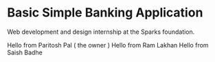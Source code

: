# Basic Simple Banking Application
Web development and design internship at the Sparks foundation.

Hello from Paritosh Pal ( the owner )
Hello from Ram Lakhan
Hello from Saish Badhe

